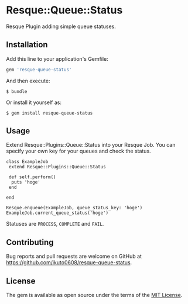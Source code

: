 # Resque::Queue::Status

Resque Plugin adding simple queue statuses.

## Installation

Add this line to your application's Gemfile:

```ruby
gem 'resque-queue-status'
```

And then execute:

    $ bundle

Or install it yourself as:

    $ gem install resque-queue-status

## Usage

Extend Resque::Plugins::Queue::Status into your Resque Job.
You can specify your own key for your queues and check the status.

```
class ExampleJob
 extend Resque::Plugins::Queue::Status

 def self.perform()
  puts 'hoge'
 end

end

Resque.enqueue(ExampleJob, queue_status_key: 'hoge')
ExampleJob.current_queue_status('hoge')
```

Statuses are `PROCESS`, `COMPLETE` and `FAIL`.

## Contributing

Bug reports and pull requests are welcome on GitHub at https://github.com/ikuto0608/resque-queue-status.

## License

The gem is available as open source under the terms of the [MIT License](https://opensource.org/licenses/MIT).
